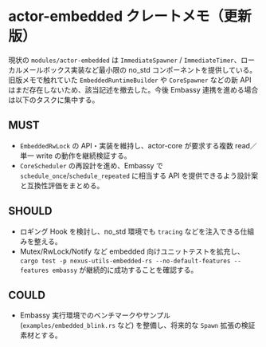 # actor-embedded クレートメモ（更新版）

現状の `modules/actor-embedded` は `ImmediateSpawner` / `ImmediateTimer`、ローカルメールボックス実装など最小限の no_std コンポーネントを提供している。旧版メモで触れていた `EmbeddedRuntimeBuilder` や `CoreSpawner` などの新 API はまだ存在しないため、該当記述を撤去した。今後 Embassy 連携を進める場合は以下のタスクに集中する。

## MUST
- `EmbeddedRwLock` の API・実装を維持し、actor-core が要求する複数 read／単一 write の動作を継続検証する。
- `CoreScheduler` の再設計を進め、Embassy で `schedule_once`/`schedule_repeated` に相当する API を提供できるよう設計案と互換性評価をまとめる。

## SHOULD
- ロギング Hook を検討し、no_std 環境でも `tracing` などを注入できる仕組みを整える。
- Mutex/RwLock/Notify など embedded 向けユニットテストを拡充し、`cargo test -p nexus-utils-embedded-rs --no-default-features --features embassy` が継続的に成功することを確認する。

## COULD
- Embassy 実行環境でのベンチマークやサンプル (`examples/embedded_blink.rs` など) を整備し、将来的な `Spawn` 拡張の検証素材とする。
